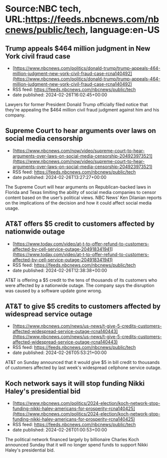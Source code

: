 # Source:NBC tech, URL:https://feeds.nbcnews.com/nbcnews/public/tech, language:en-US

## Trump appeals $464 million judgment in New York civil fraud case
 - [https://www.nbcnews.com/politics/donald-trump/trump-appeals-464-million-judgment-new-york-civil-fraud-case-rcna140492](https://www.nbcnews.com/politics/donald-trump/trump-appeals-464-million-judgment-new-york-civil-fraud-case-rcna140492)
 - RSS feed: https://feeds.nbcnews.com/nbcnews/public/tech
 - date published: 2024-02-26T16:02:45+00:00

Lawyers for former President Donald Trump officially filed notice that they're appealing the $464 million civil fraud judgment against him and his company.

## Supreme Court to hear arguments over laws on social media censorship
 - [https://www.nbcnews.com/now/video/supreme-court-to-hear-arguments-over-laws-on-social-media-censorship-204923973521](https://www.nbcnews.com/now/video/supreme-court-to-hear-arguments-over-laws-on-social-media-censorship-204923973521)
 - RSS feed: https://feeds.nbcnews.com/nbcnews/public/tech
 - date published: 2024-02-26T13:27:27+00:00

The Supreme Court will hear arguments on Republican-backed laws in Florida and Texas limiting the ability of social media companies to censor content based on the user’s political views. NBC News’ Ken Dilanian reports on the implications of the decision and how it could affect social media usage.

## AT&T offers $5 credit to customers affected by nationwide outage
 - [https://www.today.com/video/at-t-to-offer-refund-to-customers-affected-by-cell-service-outage-204918341941](https://www.today.com/video/at-t-to-offer-refund-to-customers-affected-by-cell-service-outage-204918341941)
 - RSS feed: https://feeds.nbcnews.com/nbcnews/public/tech
 - date published: 2024-02-26T12:38:38+00:00

AT&amp;T is offering a $5 credit to the tens of thousands of its customers who were affected by a nationwide outage. The company says the disruption was caused by a software update gone wrong.

## AT&T to give $5 credits to customers affected by widespread service outage
 - [https://www.nbcnews.com/news/us-news/t-give-5-credits-customers-affected-widespread-service-outage-rcna140443](https://www.nbcnews.com/news/us-news/t-give-5-credits-customers-affected-widespread-service-outage-rcna140443)
 - RSS feed: https://feeds.nbcnews.com/nbcnews/public/tech
 - date published: 2024-02-26T05:53:21+00:00

AT&amp;T on Sunday announced that it would give $5 in bill credit to thousands of customers affected by last week's widespread cellphone service outage.

## Koch network says it will stop funding Nikki Haley's presidential bid
 - [https://www.nbcnews.com/politics/2024-election/koch-network-stop-funding-nikki-haley-americans-for-prosperity-rcna140425](https://www.nbcnews.com/politics/2024-election/koch-network-stop-funding-nikki-haley-americans-for-prosperity-rcna140425)
 - RSS feed: https://feeds.nbcnews.com/nbcnews/public/tech
 - date published: 2024-02-26T01:00:53+00:00

The political network financed largely by billionaire Charles Koch announced Sunday that it will no longer spend funds to support Nikki Haley's presidential bid.

